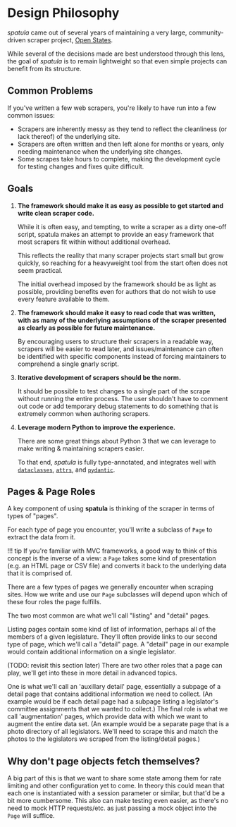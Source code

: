 # Design Philosophy

*spatula* came out of several years of maintaining a very large,
community-driven scraper project, [Open States](https://openstates.org).

While several of the decisions made are best understood through this
lens, the goal of *spatula* is to remain lightweight so that even simple
projects can benefit from its structure.

## Common Problems

If you've written a few web scrapers, you're likely to have run into a
few common issues:

-   Scrapers are inherently messy as they tend to reflect the
    cleanliness (or lack thereof) of the underlying site.
-   Scrapers are often written and then left alone for months or years,
    only needing maintenance when the underlying site changes.
-   Some scrapes take hours to complete, making the development cycle
    for testing changes and fixes quite difficult.

## Goals

1.  **The framework should make it as easy as possible to get started
    and write clean scraper code.**

    While it is often easy, and tempting, to write a scraper as a dirty
    one-off script, spatula makes an attempt to provide an easy framework
    that most scrapers fit within without additional overhead.

    This reflects the reality that many scraper projects start small but grow
    quickly, so reaching for a heavyweight tool from the start often does
    not seem practical.

    The initial overhead imposed by the framework
    should be as light as possible, providing benefits even for authors
    that do not wish to use every feature available to them.

2.  **The framework should make it easy to read code that was written,
    with as many of the underlying assumptions of the scraper presented
    as clearly as possible for future maintenance.**

    By encouraging users to structure their scrapers in a readable way,
    scrapers will be easier to read later, and issues/maintenance can
    often be identified with specific components instead of forcing
    maintainers to comprehend a single gnarly script.

3.  **Iterative development of scrapers should be the norm.**

    It should be possible to test changes to a single part of the scrape
    without running the entire process. The user shouldn't have to
    comment out code or add temporary debug statements to do something
    that is extremely common when authoring scrapers.

4.  **Leverage modern Python to improve the experience.**

    There are some great things about Python 3 that we can leverage to
    make writing & maintaining scrapers easier.

    To that end, *spatula* is fully type-annotated, and integrates well with
    [`dataclasses`](https://docs.python.org/3/library/dataclasses.html),
    [`attrs`](https://www.attrs.org/en/stable/),
    and [`pydantic`](https://pydantic-docs.helpmanual.io/).

## Pages & Page Roles

A key component of using **spatula** is thinking of the scraper in terms
of types of "pages".

For each type of page you encounter, you'll write a subclass of
`Page` to extract the data from it.

!!! tip
If you're familiar with MVC frameworks, a good way to think of this
concept is the inverse of a view: a `Page`
takes some kind of presentation (e.g. an HTML page or CSV
file) and converts it back to the underlying data that it is comprised of.

There are a few types of pages we generally encounter when scraping
sites. How we write and use our `Page` subclasses will depend upon which of these four roles the
page fulfills.

The two most common are what we'll call "listing" and "detail" pages.

Listing pages contain some kind of list of information, perhaps all of
the members of a given legislature. They'll often provide links to our
second type of page, which we'll call a "detail" page. A "detail"
page in our example would contain additional information on a single
legislator.

(TODO: revisit this section later) There are two other roles that a page
can play, we'll get into these in more detail in advanced topics.

One is what we'll call an 'auxillary detail' page, essentially a
subpage of a detail page that contains additional information we need to
collect. (An example would be if each detail page had a subpage listing
a legislator's committee assignments that we wanted to collect.) The
final role is what we call 'augmentation' pages, which provide data
with which we want to augment the entire data set. (An example would be
a separate page that is a photo directory of all legislators. We'll
need to scrape this and match the photos to the legislators we scraped
from the listing/detail pages.)

## Why don't page objects fetch themselves?

A big part of this is that we want to share some state among them for
rate limiting and other configuration yet to come. In theory this could
mean that each one is instantiated with a session parameter or similar,
but that'd be a bit more cumbersome. This also can make testing even
easier, as there's no need to mock HTTP requests/etc. as just passing a
mock object into the `Page` will suffice.

